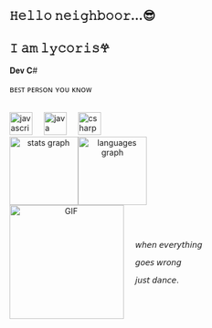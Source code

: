 ## 𝙷𝚎𝚕𝚕𝚘 𝚗𝚎𝚒𝚐𝚑𝚋𝚘𝚘𝚛...😎
<h2 align="left">𝙸 𝚊𝚖 𝚕𝚢𝚌𝚘𝚛𝚒𝚜𖣂</h2>

<p align="left">𝐃𝐞𝐯 𝐂#</p>
<p align="left">ʙᴇꜱᴛ ᴘᴇʀꜱᴏɴ ʏᴏᴜ ᴋɴᴏᴡ</p>




<br clear="both">

<div align="left">
  <img src="https://cdn.jsdelivr.net/gh/devicons/devicon/icons/javascript/javascript-original.svg" height="40" alt="javascript logo" />
  <img width="12" />
  <img src="https://cdn.jsdelivr.net/gh/devicons/devicon/icons/java/java-original.svg" height="40" alt="java logo" />
  <img width="12" />
  <img src="https://cdn.jsdelivr.net/gh/devicons/devicon/icons/csharp/csharp-original.svg" height="40" alt="csharp logo" />
</div>


<div align="center">
  <div style="display: flex; justify-content: flex-start; align-items: center;">
    <img src="https://github-readme-stats.vercel.app/api?username=Santssaintly&hide_title=false&hide_rank=false&show_icons=true&include_all_commits=true&count_private=true&disable_animations=false&theme=aura&locale=en&hide_border=false&order=1" height="120" alt="stats graph" />
    <img src="https://github-readme-stats.vercel.app/api/top-langs?username=Santssaintly&locale=en&hide_title=false&layout=compact&card_width=320&langs_count=5&theme=aura&hide_border=false&order=2" height="120" alt="languages graph" />
  </div>
</div>

<div align="center">
  <div style="display: flex; align-items: center;">
    <img height="200" src="https://c.tenor.com/S894mCfpIZ0AAAAd/tenor.gif" alt="GIF" />
    <div style="margin-left: 20px; text-align: left;">
      <p>𝘸𝘩𝘦𝘯 𝘦𝘷𝘦𝘳𝘺𝘵𝘩𝘪𝘯𝘨</p>
      <p>𝘨𝘰𝘦𝘴 𝘸𝘳𝘰𝘯𝘨</p>
      <p>𝘫𝘶𝘴𝘵 𝘥𝘢𝘯𝘤𝘦.</p>
  </div>
</div>


